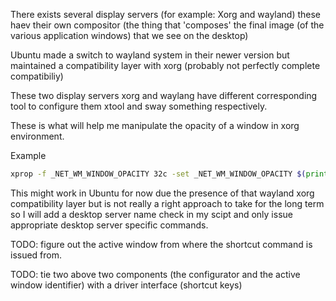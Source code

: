 There exists several display servers (for example: Xorg and wayland) these haev their own compositor (the thing that 'composes' the final image (of the various application windows) that we see on the desktop)

Ubuntu made a switch to wayland system in their newer version but maintained a compatibility layer with xorg (probably not perfectly complete compatibiliy)

These two display servers xorg and waylang have different corresponding tool to configure them xtool and sway something respectively.

These is what will help me manipulate the opacity of a window in xorg environment.

Example
```bash
xprop -f _NET_WM_WINDOW_OPACITY 32c -set _NET_WM_WINDOW_OPACITY $(printf 0x%x $((0xffffffff * 80 / 100)))
```
This might work in Ubuntu for now due the presence of that wayland xorg compatibility layer but is not really a right approach to take for the long term so I will add a desktop server name check in my scipt and only issue appropriate desktop server specific commands. 

TODO: figure out the active window from where the shortcut command is issued from.

TODO: tie two above two components (the configurator and the active window identifier) with a driver interface (shortcut keys)
